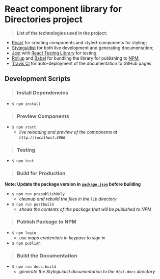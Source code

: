 # React component library for Directories project

> **List of the technologies used in the project:**

- [React](https://reactjs.org/) for creating components and styled-components for styling;
- [Styleguidist](https://react-styleguidist.js.org/) for both live development and generating documentation;
- [Jest](https://jestjs.io/) with [React Testing Library](https://testing-library.com/docs/react-testing-library/intro) for testing;
- [Rollup](https://rollupjs.org/guide/en/) and [Babel](https://babeljs.io/) for bundling the library for publishing to [NPM](https://www.npmjs.com/);
- [Travis CI](https://travis-ci.org/) for auto-deployment of the documentation to GitHub pages.

## Development Scripts

> ### Install Dependencies

- `$ npm install`

> ### Preview Components

- `$ npm start`
  - _live reloading and preview of the components at `http://localhost:6060`_

> ### Testing

- `$ npm test`

> ### Build for Production

**Note: Update the package version in [`package.json`](https://github.com/moneyadviceservice/react_library/package.json) before building**

- `$ npm run prepublishOnly`
  - _cleanup and rebuild the files in the `lib` directory_
- `$ npm run postbuild`
  - _shows the contents of the package that will be published to NPM_

> ### Publish Package to NPM

- `$ npm login`
  - _use maps credentials in keypass to sign in_
- `$ npm publish`

> ### Build the Documentation

- `$ npm run docs:build`
  - _generate the Styleguidist documentation to the `dist-docs` directory_

